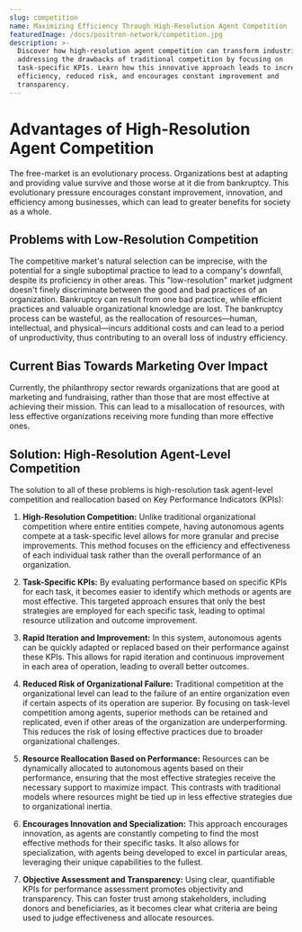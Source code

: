 ```yaml
---
slug: competition
name: Maximizing Efficiency Through High-Resolution Agent Competition
featuredImage: /docs/positron-network/competition.jpg
description: >-
  Discover how high-resolution agent competition can transform industries,
  addressing the drawbacks of traditional competition by focusing on
  task-specific KPIs. Learn how this innovative approach leads to increased
  efficiency, reduced risk, and encourages constant improvement and
  transparency.
---
```


# Advantages of High-Resolution Agent Competition

The free-market is an evolutionary process. Organizations best at adapting and providing value survive and those worse at it die from bankruptcy. This evolutionary pressure encourages constant improvement, innovation, and efficiency among businesses, which can lead to greater benefits for society as a whole.

## Problems with Low-Resolution Competition

The competitive market's natural selection can be imprecise, with the potential for a single suboptimal practice to lead to a company's downfall, despite its proficiency in other areas. This "low-resolution" market judgment doesn't finely discriminate between the good and bad practices of an organization. Bankruptcy can result from one bad practice, while efficient practices and valuable organizational knowledge are lost. The bankruptcy process can be wasteful, as the reallocation of resources—human, intellectual, and physical—incurs additional costs and can lead to a period of unproductivity, thus contributing to an overall loss of industry efficiency.

## Current Bias Towards Marketing Over Impact

Currently, the philanthropy sector rewards organizations that are good at marketing and fundraising, rather than those that are most effective at achieving their mission. This can lead to a misallocation of resources, with less effective organizations receiving more funding than more effective ones.

## Solution: High-Resolution Agent-Level Competition

The solution to all of these problems is high-resolution task agent-level competition and reallocation based on Key Performance Indicators (KPIs):

1. **High-Resolution Competition:** Unlike traditional organizational competition where entire entities compete, having autonomous agents compete at a task-specific level allows for more granular and precise improvements. This method focuses on the efficiency and effectiveness of each individual task rather than the overall performance of an organization.

2. **Task-Specific KPIs:** By evaluating performance based on specific KPIs for each task, it becomes easier to identify which methods or agents are most effective. This targeted approach ensures that only the best strategies are employed for each specific task, leading to optimal resource utilization and outcome improvement.

3. **Rapid Iteration and Improvement:** In this system, autonomous agents can be quickly adapted or replaced based on their performance against these KPIs. This allows for rapid iteration and continuous improvement in each area of operation, leading to overall better outcomes.

4. **Reduced Risk of Organizational Failure:** Traditional competition at the organizational level can lead to the failure of an entire organization even if certain aspects of its operation are superior. By focusing on task-level competition among agents, superior methods can be retained and replicated, even if other areas of the organization are underperforming. This reduces the risk of losing effective practices due to broader organizational challenges.

5. **Resource Reallocation Based on Performance:** Resources can be dynamically allocated to autonomous agents based on their performance, ensuring that the most effective strategies receive the necessary support to maximize impact. This contrasts with traditional models where resources might be tied up in less effective strategies due to organizational inertia.

6. **Encourages Innovation and Specialization:** This approach encourages innovation, as agents are constantly competing to find the most effective methods for their specific tasks. It also allows for specialization, with agents being developed to excel in particular areas, leveraging their unique capabilities to the fullest.

7. **Objective Assessment and Transparency:** Using clear, quantifiable KPIs for performance assessment promotes objectivity and transparency. This can foster trust among stakeholders, including donors and beneficiaries, as it becomes clear what criteria are being used to judge effectiveness and allocate resources.
